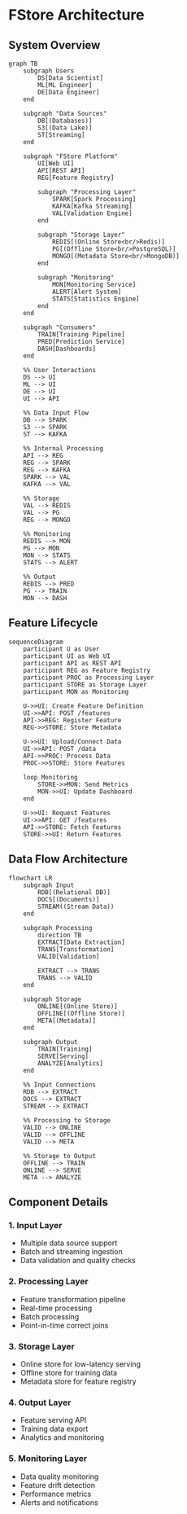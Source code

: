 # FStore Architecture

## System Overview

```mermaid
graph TB
    subgraph Users
        DS[Data Scientist]
        ML[ML Engineer]
        DE[Data Engineer]
    end

    subgraph "Data Sources"
        DB[(Databases)]
        S3[(Data Lake)]
        ST[Streaming]
    end

    subgraph "FStore Platform"
        UI[Web UI]
        API[REST API]
        REG[Feature Registry]
        
        subgraph "Processing Layer"
            SPARK[Spark Processing]
            KAFKA[Kafka Streaming]
            VAL[Validation Engine]
        end
        
        subgraph "Storage Layer"
            REDIS[(Online Store<br/>Redis)]
            PG[(Offline Store<br/>PostgreSQL)]
            MONGO[(Metadata Store<br/>MongoDB)]
        end
        
        subgraph "Monitoring"
            MON[Monitoring Service]
            ALERT[Alert System]
            STATS[Statistics Engine]
        end
    end

    subgraph "Consumers"
        TRAIN[Training Pipeline]
        PRED[Prediction Service]
        DASH[Dashboards]
    end

    %% User Interactions
    DS --> UI
    ML --> UI
    DE --> UI
    UI --> API

    %% Data Input Flow
    DB --> SPARK
    S3 --> SPARK
    ST --> KAFKA

    %% Internal Processing
    API --> REG
    REG --> SPARK
    REG --> KAFKA
    SPARK --> VAL
    KAFKA --> VAL

    %% Storage
    VAL --> REDIS
    VAL --> PG
    REG --> MONGO

    %% Monitoring
    REDIS --> MON
    PG --> MON
    MON --> STATS
    STATS --> ALERT

    %% Output
    REDIS --> PRED
    PG --> TRAIN
    MON --> DASH
```

## Feature Lifecycle

```mermaid
sequenceDiagram
    participant U as User
    participant UI as Web UI
    participant API as REST API
    participant REG as Feature Registry
    participant PROC as Processing Layer
    participant STORE as Storage Layer
    participant MON as Monitoring

    U->>UI: Create Feature Definition
    UI->>API: POST /features
    API->>REG: Register Feature
    REG->>STORE: Store Metadata
    
    U->>UI: Upload/Connect Data
    UI->>API: POST /data
    API->>PROC: Process Data
    PROC->>STORE: Store Features
    
    loop Monitoring
        STORE->>MON: Send Metrics
        MON->>UI: Update Dashboard
    end
    
    U->>UI: Request Features
    UI->>API: GET /features
    API->>STORE: Fetch Features
    STORE->>UI: Return Features
```

## Data Flow Architecture

```mermaid
flowchart LR
    subgraph Input
        RDB[(Relational DB)]
        DOCS[(Documents)]
        STREAM((Stream Data))
    end

    subgraph Processing
        direction TB
        EXTRACT[Data Extraction]
        TRANS[Transformation]
        VALID[Validation]
        
        EXTRACT --> TRANS
        TRANS --> VALID
    end

    subgraph Storage
        ONLINE[(Online Store)]
        OFFLINE[(Offline Store)]
        META[(Metadata)]
    end

    subgraph Output
        TRAIN[Training]
        SERVE[Serving]
        ANALYZE[Analytics]
    end

    %% Input Connections
    RDB --> EXTRACT
    DOCS --> EXTRACT
    STREAM --> EXTRACT

    %% Processing to Storage
    VALID --> ONLINE
    VALID --> OFFLINE
    VALID --> META

    %% Storage to Output
    OFFLINE --> TRAIN
    ONLINE --> SERVE
    META --> ANALYZE
```

## Component Details

### 1. Input Layer
- Multiple data source support
- Batch and streaming ingestion
- Data validation and quality checks

### 2. Processing Layer
- Feature transformation pipeline
- Real-time processing
- Batch processing
- Point-in-time correct joins

### 3. Storage Layer
- Online store for low-latency serving
- Offline store for training data
- Metadata store for feature registry

### 4. Output Layer
- Feature serving API
- Training data export
- Analytics and monitoring

### 5. Monitoring Layer
- Data quality monitoring
- Feature drift detection
- Performance metrics
- Alerts and notifications
